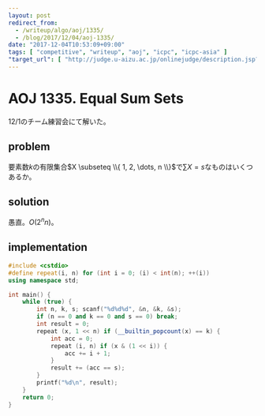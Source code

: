 ```yaml
---
layout: post
redirect_from:
  - /writeup/algo/aoj/1335/
  - /blog/2017/12/04/aoj-1335/
date: "2017-12-04T10:53:09+09:00"
tags: [ "competitive", "writeup", "aoj", "icpc", "icpc-asia" ]
"target_url": [ "http://judge.u-aizu.ac.jp/onlinejudge/description.jsp?id=1335" ]
---
```


# AOJ 1335. Equal Sum Sets

12/1のチーム練習会にて解いた。

## problem

要素数$k$の有限集合$X \subseteq \\{ 1, 2, \dots, n \\}$で$\sum X = s$なものはいくつあるか。

## solution

愚直。$O(2^n n)$。

## implementation

``` c++
#include <cstdio>
#define repeat(i, n) for (int i = 0; (i) < int(n); ++(i))
using namespace std;

int main() {
    while (true) {
        int n, k, s; scanf("%d%d%d", &n, &k, &s);
        if (n == 0 and k == 0 and s == 0) break;
        int result = 0;
        repeat (x, 1 << n) if (__builtin_popcount(x) == k) {
            int acc = 0;
            repeat (i, n) if (x & (1 << i)) {
                acc += i + 1;
            }
            result += (acc == s);
        }
        printf("%d\n", result);
    }
    return 0;
}
```
